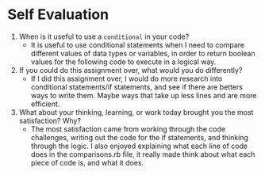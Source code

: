 # Self Evaluation

1. When is it useful to use a `conditional` in your code?
    - It is useful to use conditional statements when I need to compare different values of data types or variables, in order to return boolean values for the following code to execute in a logical way.
1. If you could do this assignment over, what would you do differently?
    - If I did this assignment over, I would do more research into conditional statements/if statements, and see if there are
    betters ways to write them. Maybe ways that take up less lines and are more efficient.
1. What about your thinking, learning, or work today brought you the most satisfaction? Why?
    -  The most satisfaction came from working through the code challenges, writing out the code for the if statements, and thinking through the logic. I also enjoyed explaining what each line of code does in the comparisons.rb file, it really made think about what each piece of code is, and what it does. 

